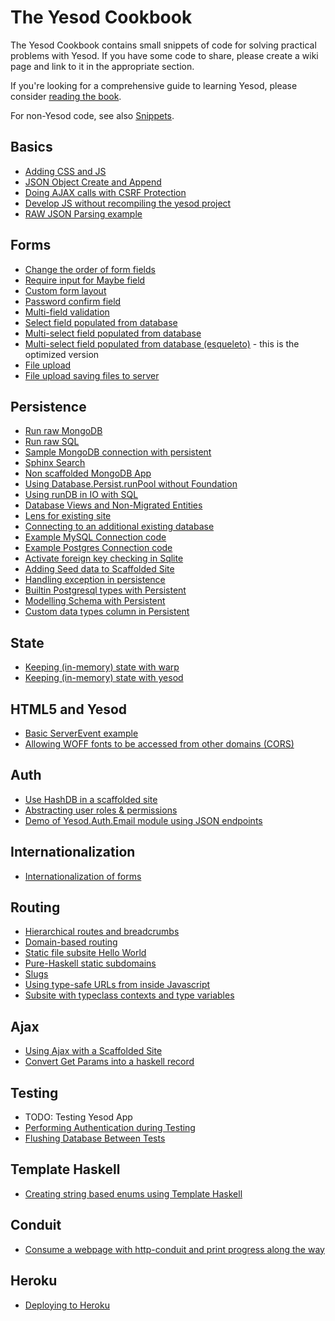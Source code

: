 # The Yesod Cookbook

The Yesod Cookbook contains small snippets of code for solving practical problems with Yesod. If you have some code to share, please create a wiki page and link to it in the appropriate section.

If you're looking for a comprehensive guide to learning Yesod, please consider [reading the book](http://www.yesodweb.com/book).

For non-Yesod code, see also [Snippets](https://github.com/yesodweb/yesod-cookbook/blob/master/Snippets.md).

## Basics
* [Adding CSS and JS](http://www.yesodweb.com/blog/2013/01/adding-css-js)
* [JSON Object Create and Append](https://github.com/yesodweb/yesod-cookbook/blob/master/cookbook/JSON-data-helpful-manipulations.md)
* [Doing AJAX calls with CSRF Protection](https://github.com/yesodweb/yesod-cookbook/blob/master/cookbook/ajax-csrf.md)
* [Develop JS without recompiling the yesod project](https://github.com/yesodweb/yesod-cookbook/blob/master/cookbook/Develop-JS-without-recompiling-the-yesod-project.md)
* [RAW JSON Parsing example](./cookbook/raw-json-parsing.md)

## Forms

* [Change the order of form fields](https://github.com/yesodweb/yesod-cookbook/blob/master/cookbook/OrderFormFields.md)
* [Require input for Maybe field](https://github.com/yesodweb/yesod-cookbook/blob/master/cookbook/RequireInputMaybeField.md)
* [Custom form layout](https://github.com/yesodweb/yesod-cookbook/blob/master/cookbook/CustomFormLayout.md)
* [Password confirm field](https://github.com/yesodweb/yesod-cookbook/blob/master/cookbook/Password-Confirm-Field.md)
* [Multi-field validation](https://github.com/yesodweb/yesod-cookbook/blob/master/cookbook/Cookbook-Multi-field-validation.md)
* [Select field populated from database](https://github.com/yesodweb/yesod-cookbook/blob/master/cookbook/Select-field-populated-from-database.md)
* [Multi-select field populated from database](https://github.com/yesodweb/yesod-cookbook/blob/master/cookbook/Multi-select-field-populated-from-database.md)
* [Multi-select field populated from database (esqueleto)](https://github.com/yesodweb/yesod-cookbook/blob/master/cookbook/Multi-select-field-populated-from-database-(using-esqueleto).md) - this is the optimized version
* [File upload](https://github.com/yesodweb/yesod-cookbook/blob/master/cookbook/Cookbook-File-upload.md)
* [File upload saving files to server](https://github.com/yesodweb/yesod-cookbook/blob/master/cookbook/Cookbook-file-upload-saving-files-to-server.md)

## Persistence

* [Run raw MongoDB](https://github.com/yesodweb/yesod-cookbook/blob/master/cookbook/Rawmongo.md)
* [Run raw SQL](https://github.com/yesodweb/yesod-cookbook/blob/master/cookbook/RawSQL.md)
* [Sample MongoDB connection with persistent](./cookbook/mongodb-example.md)
* [Sphinx Search](https://github.com/yesodweb/yesod-cookbook/blob/master/cookbook/Sphinx-Search.md)
* [Non scaffolded MongoDB App](https://github.com/yesodweb/yesod-cookbook/blob/master/cookbook/Non-scaffolded-MongoDB-App.md)
* [Using Database.Persist.runPool without Foundation](https://github.com/yesodweb/yesod-cookbook/blob/master/cookbook/Using-Database.Persist.runPool-without-Foundation.md)
* [Using runDB in IO with SQL ](https://github.com/yesodweb/yesod-cookbook/blob/master/cookbook/runDBConf-in-IO-for-MySQL.md)
* [Database Views and Non-Migrated Entities](https://github.com/yesodweb/yesod-cookbook/blob/master/cookbook/Database-Views-and-Non-Migrated-Entities.md)
* [Lens for existing site](https://github.com/yesodweb/yesod-cookbook/blob/master/cookbook/Lens-for-existing-site.md)
* [Connecting to an additional existing database](https://github.com/yesodweb/yesod-cookbook/blob/master/cookbook/Connecting-to-an-additional-existing-database.md)
* [Example MySQL Connection code](https://github.com/yesodweb/yesod-cookbook/blob/master/cookbook/Example-MySQL-Connection-code.md)
* [Example Postgres Connection code](./cookbook/postgres-example-code.md)
* [Activate foreign key checking in Sqlite](https://github.com/yesodweb/yesod-cookbook/blob/master/cookbook/Activate-foreign-key-checking-in-Sqlite.md)
* [Adding Seed data to Scaffolded Site](https://github.com/yesodweb/yesod-cookbook/blob/master/cookbook/Adding-Seed-Data-to-Scaffolded-Site.md)
* [Handling exception in persistence](https://github.com/yesodweb/yesod-cookbook/blob/master/cookbook/Handling-Persistence-Exception.md)
* [Builtin Postgresql types with Persistent](https://github.com/yesodweb/yesod-cookbook/blob/master/cookbook/CustomPostgresqlTypes.md)
* [Modelling Schema with Persistent](./cookbook/modelling-schema.md)
* [Custom data types column in Persistent](./cookbook/custom-datatype-columns.md)

## State

* [Keeping (in-memory) state with warp](https://github.com/yesodweb/yesod-cookbook/blob/master/cookbook/Keeping-(in-memory)-state-with-warp.md)
* [Keeping (in-memory) state with yesod](https://github.com/yesodweb/yesod-cookbook/blob/master/cookbook/Keeping-(in-memory)-state-with-yesod.md)

## HTML5 and Yesod
* [Basic ServerEvent example](https://github.com/yesodweb/yesod-cookbook/blob/master/cookbook/Basic-ServerEvent-example.md)
* [Allowing WOFF fonts to be accessed from other domains (CORS)](https://github.com/yesodweb/yesod-cookbook/blob/master/cookbook/Allowing-WOFF-fonts-to-be-accessed-from-other-domains-(CORS).md)

## Auth

* [Use HashDB in a scaffolded site](https://github.com/yesodweb/yesod-cookbook/blob/master/cookbook/Using-HashDB-In-a-Scaffolded-Site.md)
* [Abstracting user roles & permissions](http://blog.felipe.lessa.nom.br/?p=7)
* [Demo of Yesod.Auth.Email module using JSON endpoints](./cookbook/yesod-auth-json.md)

## Internationalization

* [Internationalization of forms](https://github.com/yesodweb/yesod-cookbook/blob/master/cookbook/Cookbook-InternationalizedForm.md)

## Routing

* [Hierarchical routes and breadcrumbs](https://github.com/yesodweb/yesod-cookbook/blob/master/cookbook/Hierarchical-routes-and-breadcrumbs.md)
* [Domain-based routing](https://github.com/yesodweb/yesod-cookbook/blob/master/cookbook/Domain-based-routing.md)
* [Static file subsite Hello World](https://github.com/yesodweb/yesod-cookbook/blob/master/cookbook/Static-file-subsite-Hello-World.md)
* [Pure-Haskell static subdomains](https://github.com/yesodweb/yesod-cookbook/blob/master/cookbook/Pure-Haskell-static-subdomains.md)
* [Slugs](https://github.com/yesodweb/yesod-cookbook/blob/master/cookbook/Slugs.md)
* [Using type-safe URLs from inside Javascript](https://github.com/yesodweb/yesod-cookbook/blob/master/cookbook/Using-type-safe-urls-from-inside-javascript.md)
* [Subsite with typeclass contexts and type variables](https://github.com/yesodweb/yesod-cookbook/blob/master/cookbook/Subsite-with-typeclass-contexts-and-type-variables.md)

## Ajax

* [Using Ajax with a Scaffolded Site](https://github.com/yesodweb/yesod-cookbook/blob/master/cookbook/Using-Ajax-with-a-Scaffolded-Site.md)
* [Convert Get Params into a haskell record ](https://github.com/yesodweb/yesod-cookbook/blob/master/cookbook/Convert-get-params-into-a-haskell-record.md)

## Testing

* TODO: Testing Yesod App
* [Performing Authentication during Testing](https://github.com/yesodweb/yesod-cookbook/blob/master/cookbook/Performing-Authentication-during-Testing.md)
* [Flushing Database Between Tests](https://github.com/yesodweb/yesod-cookbook/blob/master/cookbook/Flushing-database-between-tests.md)

## Template Haskell

* [Creating string based enums using Template Haskell](https://github.com/yesodweb/yesod-cookbook/blob/master/cookbook/Create-String-Based-Enums-With-Template-Haskell.md)

## Conduit

* [Consume a webpage with http-conduit and print progress along the way](https://github.com/yesodweb/yesod-cookbook/blob/master/cookbook/Consume-a-webpage-with-http-conduit-and-print-progress-along-the-way.md)

## Heroku

* [Deploying to Heroku](./cookbook/yesod-heroku-deploy.md)
